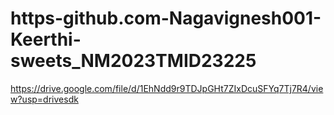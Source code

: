 # https-github.com-Nagavignesh001-Keerthi-sweets_NM2023TMID23225
https://drive.google.com/file/d/1EhNdd9r9TDJpGHt7ZIxDcuSFYq7Tj7R4/view?usp=drivesdk

